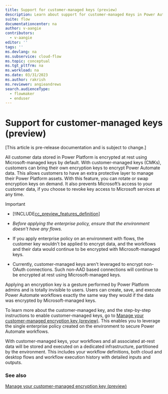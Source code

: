 ```yaml
---
title: Support for customer-managed keys (preview)
description: Learn about support for customer-managed Keys in Power Automate.
suite: flow
documentationcenter: na
author: v-aangie
contributors:
  - v-aangie
editor: ''
tags: ''
ms.devlang: na
ms.subservice: cloud-flow
ms.topic: conceptual
ms.tgt_pltfrm: na
ms.workload: na
ms.date: 03/31/2023
ms.author: rakrish
ms.reviewer: angieandrews
search.audienceType: 
  - flowmaker
  - enduser
---
```


# Support for customer-managed keys (preview)

[This article is pre-release documentation and is subject to change.]

All customer data stored in Power Platform is encrypted at rest using Microsoft-managed keys by default. With customer-managed keys (CMKs), customers can bring their own encryption keys to encrypt Power Automate data. This allows customers to have an extra protective layer to manage their Power Platform assets. With this feature, you can rotate or swap encryption keys on demand. It also prevents Microsoft’s access to your customer data, if you choose to revoke key access to Microsoft services at any time.

> [!IMPORTANT]
>
> - [!INCLUDE[cc_preview_features_definition](includes/cc-preview-features-definition.md)]
>
> - *Before applying the enterprise policy, ensure that the environment doesn't have any flows.*
> - If you apply enterprise policy on an environment with flows, the customer key wouldn't be applied to encrypt data, and the workflows and their data would continue to be encrypted with Microsoft-managed keys.
> - Currently, customer-managed keys aren't leveraged to encrypt non-OAuth connections. Such non-AAD based connections will continue to be encrypted at rest using Microsoft-managed keys.

Applying an encryption key is a gesture performed by Power Platform admins and is totally invisible to users. Users can create, save, and execute Power Automate workflows exactly the same way they would if the data was encrypted by Microsoft-managed keys.

To learn more about the customer-managed key, and the step-by-step instructions to enable customer-managed keys, go to [Manage your customer-managed encryption key (preview)](/power-platform/admin/customer-managed-key). This enables you to leverage the single enterprise policy created on the environment to secure Power Automate workflows.

With customer-managed keys, your workflows and all associated at-rest data will be stored and executed on a dedicated infrastructure, partitioned by the environment. This includes your workflow definitions, both cloud and desktop flows and workflow execution history with detailed inputs and outputs.  

### See also

[Manage your customer-managed encryption key (preview)](/power-platform/admin/customer-managed-key)

